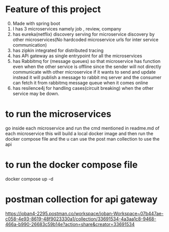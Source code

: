 # Feature of this project
0) Made with spring boot
1) I has 3 microservices namely job , review, company
2) has eureka(netflix) discovery serving for microservice discovery by other microservices(No hardcoded microservice urls for inter service communication) 
3) has zipkin integrated for distributed tracing
4) has APi gateway as single entrypoint for all the microservices
5) has Rabbitmq for (message queues) so that microservice has function even when the other service is offline since the sender will not directly communicate with other microservice if it wants to send and update instead it will publish a message to rabbit mq server and the consumer can fetch it from rabbitmq message queue when it comes online
6) has resilence4j for handling cases(circuit breaking) when the other service may be down. 

# to run the microservices
go inside each microservice and run the cmd mentioned in readme.md of each microservice
this will build a local docker image and then run the docker compose file and the u can use the post man collection to use the api

# to run the docker compose file
 docker compose up -d

# postman collection for api gateway
https://joban4-2295.postman.co/workspace/joban-Workspace~07b447ae-c058-4e93-8619-48f9023330a1/collection/33691534-4a3aa1c8-9468-466a-b990-26683c59b14e?action=share&creator=33691534